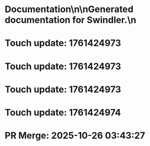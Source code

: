 # Documentation\n\nGenerated documentation for Swindler.\n

# Touch update: 1761424973

# Touch update: 1761424973

# Touch update: 1761424973

# Touch update: 1761424974

# PR Merge: 2025-10-26 03:43:27
